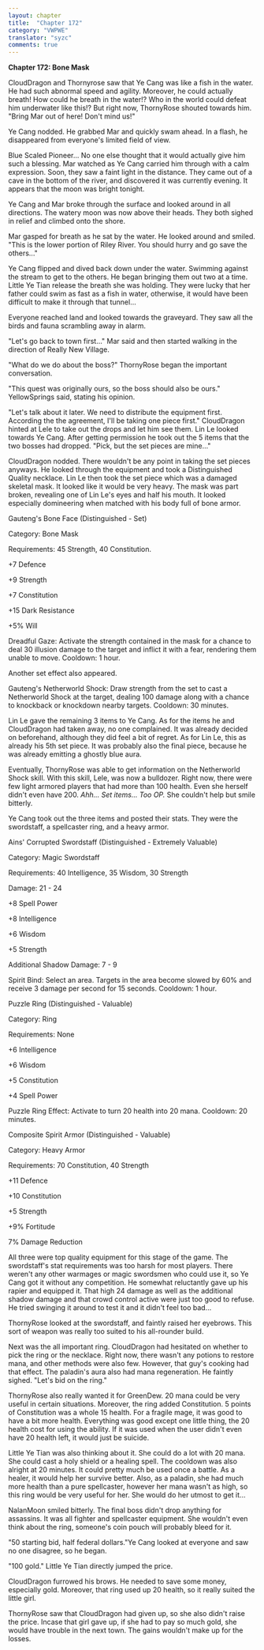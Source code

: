```yaml
---
layout: chapter
title:  "Chapter 172"
category: "VWPWE"
translator: "syzc"
comments: true
---
```


**Chapter 172: Bone Mask**

CloudDragon and Thornyrose saw that Ye Cang was like a fish in the water. He had such abnormal speed and agility. Moreover, he could actually breath! How could he breath in the water!? Who in the world could defeat him underwater like this!? But right now, ThornyRose shouted towards him. "Bring Mar out of here! Don't mind us!"

Ye Cang nodded. He grabbed Mar and quickly swam ahead. In a flash, he disappeared from everyone's limited field of view.

Blue Scaled Pioneer... No one else thought that it would actually give him such a blessing. Mar watched as Ye Cang carried him through with a calm expression. Soon, they saw a faint light in the distance. They came out of a cave in the bottom of the river, and discovered it was currently evening. It appears that the moon was bright tonight.

Ye Cang and Mar broke through the surface and looked around in all directions. The watery moon was now above their heads. They both sighed in relief and climbed onto the shore.

Mar gasped for breath as he sat by the water. He looked around and smiled. "This is the lower portion of Riley River. You should hurry and go save the others..."

Ye Cang flipped and dived back down under the water. Swimming against the stream to get to the others. He began bringing them out two at a time. Little Ye Tian release the breath she was holding. They were lucky that her father could swim as fast as a fish in water, otherwise, it would have been difficult to make it through that tunnel...

Everyone reached land and looked towards the graveyard. They saw all the birds and fauna scrambling away in alarm.

"Let's go back to town first..." Mar said and then started walking in the direction of Really New Village.

"What do we do about the boss?" ThornyRose began the important conversation.

"This quest was originally ours, so the boss should also be ours." YellowSprings said, stating his opinion.

"Let's talk about it later. We need to distribute the equipment first. According the the agreement, I'll be taking one piece first." CloudDragon hinted at Lele to take out the drops and let him see them. Lin Le looked towards Ye Cang. After getting permission he took out the 5 items that the two bosses had dropped. "Pick, but the set pieces are mine..."

CloudDragon nodded. There wouldn't be any point in taking the set pieces anyways. He looked through the equipment and took a Distinguished Quality necklace. Lin Le then took the set piece which was a damaged skeletal mask. It looked like it would be very heavy. The mask was part broken, revealing one of Lin Le's eyes and half his mouth. It looked especially domineering when matched with his body full of bone armor.

Gauteng's Bone Face (Distinguished - Set)

Category: Bone Mask

Requirements: 45 Strength, 40 Constitution.

+7 Defence

+9 Strength

+7 Constitution

+15 Dark Resistance

+5% Will

Dreadful Gaze: Activate the strength contained in the mask for a chance to deal 30 illusion damage to the target and inflict it with a fear, rendering them unable to move. Cooldown: 1 hour.

Another set effect also appeared.

Gauteng's Netherworld Shock: Draw strength from the set to cast a Netherworld Shock at the target, dealing 100 damage along with a chance to knockback or knockdown nearby targets. Cooldown: 30 minutes.

Lin Le gave the remaining 3 items to Ye Cang. As for the items he and CloudDragon had taken away, no one complained. It was already decided on beforehand, although they did feel a bit of regret. As for Lin Le, this as already his 5th set piece. It was probably also the final piece, because he was already emitting a ghostly blue aura.

Eventually, ThornyRose was able to get information on the Netherworld Shock skill. With this skill, Lele, was now a bulldozer. Right now, there were few light armored players that had more than 100 health. Even she herself didn't even have 200. *Ahh... Set items... Too OP.* She couldn't help but smile bitterly.

Ye Cang took out the three items and posted their stats. They were the swordstaff, a spellcaster ring, and a heavy armor.

Ains' Corrupted Swordstaff (Distinguished - Extremely Valuable)

Category: Magic Swordstaff

Requirements: 40 Intelligence, 35 Wisdom, 30 Strength

Damage: 21 - 24

+8 Spell Power

+8 Intelligence

+6 Wisdom

+5 Strength

Additional Shadow Damage: 7 - 9

Spirit Bind: Select an area. Targets in the area become slowed by 60% and receive 3 damage per second for 15 seconds. Cooldown: 1 hour.

Puzzle Ring (Distinguished - Valuable)

Category: Ring

Requirements: None

+6 Intelligence

+6 Wisdom

+5 Constitution

+4 Spell Power

Puzzle Ring Effect: Activate to turn 20 health into 20 mana. Cooldown: 20 minutes.

Composite Spirit Armor (Distinguished - Valuable)

Category: Heavy Armor

Requirements: 70 Constitution, 40 Strength

+11 Defence

+10 Constitution

+5 Strength

+9% Fortitude

7% Damage Reduction

All three were top quality equipment for this stage of the game. The swordstaff's stat requirements was too harsh for most players. There weren't any other warmages or magic swordsmen who could use it, so Ye Cang got it without any competition. He somewhat reluctantly gave up his rapier and equipped it. That high 24 damage as well as the additional shadow damage and that crowd control active were just too good to refuse. He tried swinging it around to test it and it didn't feel too bad...

ThornyRose looked at the swordstaff, and faintly raised her eyebrows. This sort of weapon was really too suited to his all-rounder build.

Next was the all important ring. CloudDragon had hesitated on whether to pick the ring or the necklace. Right now, there wasn't any potions to restore mana, and other methods were also few. However, that guy's cooking had that effect. The paladin's aura also had mana regeneration. He faintly sighed. "Let's bid on the ring."

ThornyRose also really wanted it for GreenDew. 20 mana could be very useful in certain situations. Moreover, the ring added Constitution. 5 points of Constitution was a whole 15 health. For a fragile mage, it was good to have a bit more health. Everything was good except one little thing, the 20 health cost for using the ability. If it was used when the user didn't even have 20 health left, it would just be suicide.

Little Ye Tian was also thinking about it. She could do a lot with 20 mana. She could cast a holy shield or a healing spell. The cooldown was also alright at 20 minutes. It could pretty much be used once a battle. As a healer, it would help her survive better. Also, as a paladin, she had much more health than a pure spellcaster, however her mana wasn't as high, so this ring would be very useful for her. She would do her utmost to get it...

NalanMoon smiled bitterly. The final boss didn't drop anything for assassins. It was all fighter and spellcaster equipment. She wouldn't even think about the ring, someone's coin pouch will probably bleed for it.

"50 starting bid, half federal dollars."Ye Cang looked at everyone and saw no one disagree, so he began.

"100 gold." Little Ye Tian directly jumped the price.

CloudDragon furrowed his brows. He needed to save some money, especially gold. Moreover, that ring used up 20 health, so it really suited the little girl.

ThornyRose saw that CloudDragon had given up, so she also didn't raise the price. Incase that girl gave up, if she had to pay so much gold, she would have trouble in the next town. The gains wouldn't make up for the losses.

